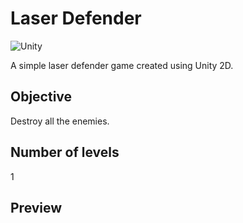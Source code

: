 # Laser Defender 

<img alt="Unity" src="https://img.shields.io/badge/unity-%23000000.svg?style=for-the-badge&logo=unity&logoColor=white"/>

A simple laser defender game created using Unity 2D.


## Objective 

Destroy all the enemies.


## Number of levels

1


## Preview
